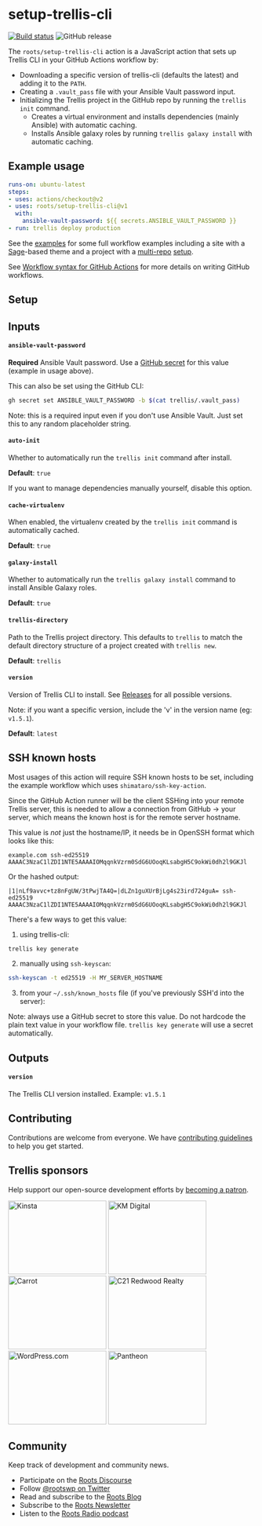 # setup-trellis-cli

[![Build status](https://img.shields.io/github/workflow/status/roots/setup-trellis-cli/Tests?style=flat-square)](https://github.com/roots/setup-trellis-cli/actions)
![GitHub release](https://img.shields.io/github/release/roots/setup-trellis-cli?style=flat-square)

The `roots/setup-trellis-cli` action is a JavaScript action that sets up Trellis CLI in your GitHub Actions workflow by:

* Downloading a specific version of trellis-cli (defaults the latest) and adding it to the `PATH`.
* Creating a `.vault_pass` file with your Ansible Vault password input.
* Initializing the Trellis project in the GitHub repo by running the `trellis init` command.
    * Creates a virtual environment and installs dependencies (mainly Ansible) with automatic caching.
    * Installs Ansible galaxy roles by running `trellis galaxy install` with automatic caching.

## Example usage

```yaml
runs-on: ubuntu-latest
steps:
- uses: actions/checkout@v2
- uses: roots/setup-trellis-cli@v1
  with:
    ansible-vault-password: ${{ secrets.ANSIBLE_VAULT_PASSWORD }}
- run: trellis deploy production
```

See the [examples](./examples) for some full workflow examples including a site
with a [Sage](https://github.com/roots/sage)-based theme and a project
with a [multi-repo](https://github.com/roots/trellis/issues/883#issuecomment-329054858) [setup](https://github.com/roots/trellis/issues/883#issuecomment-329052189).

See [Workflow syntax for GitHub Actions](https://help.github.com/en/articles/workflow-syntax-for-github-actions) for more details on writing GitHub workflows.

## Setup

## Inputs

#### `ansible-vault-password`
**Required** Ansible Vault password. Use a [GitHub secret](https://docs.github.com/en/actions/security-guides/encrypted-secrets) for this value (example in usage
above).

This can also be set using the GitHub CLI:

```bash
gh secret set ANSIBLE_VAULT_PASSWORD -b $(cat trellis/.vault_pass)
```

Note: this is a required input even if you don't use Ansible Vault. Just set
this to any random placeholder string.

#### `auto-init`
Whether to automatically run the `trellis init` command after install.

**Default**: `true`

If you want to manage dependencies manually yourself, disable this option.

#### `cache-virtualenv`
When enabled, the virtualenv created by the `trellis init` command is automatically
cached.

**Default**: `true`

#### `galaxy-install`
Whether to automatically run the `trellis galaxy install` command to install
Ansible Galaxy roles.

**Default**: `true`

#### `trellis-directory`
Path to the Trellis project directory. This defaults to `trellis` to match the default directory structure of a project created with `trellis new`.

**Default**: `trellis`

#### `version`
Version of Trellis CLI to install. See
[Releases](https://github.com/roots/trellis-cli/releases) for all possible
versions.

Note: if you want a specific version, include the 'v' in the version name (eg:
`v1.5.1`).

**Default**: `latest`

## SSH known hosts
Most usages of this action will require SSH known hosts to be set, including the example workflow which uses `shimataro/ssh-key-action`.

Since the GitHub Action runner will be the client SSHing into your remote Trellis server, this is needed to allow a connection from GitHub -> your server, which means the known host is for the remote server hostname.

This value is _not_ just the hostname/IP, it needs be in OpenSSH format which looks like this:

```plain
example.com ssh-ed25519 AAAAC3NzaC1lZDI1NTE5AAAAIOMqqnkVzrm0SdG6UOoqKLsabgH5C9okWi0dh2l9GKJl
```

Or the hashed output:
```plain
|1|nLf9avvc+tz8nFgUW/3tPwjTA4Q=|dLZn1guXUrBjLg4s23ird724guA= ssh-ed25519 AAAAC3NzaC1lZDI1NTE5AAAAIOMqqnkVzrm0SdG6UOoqKLsabgH5C9okWi0dh2l9GKJl
```

There's a few ways to get this value:

1. using trellis-cli:
```bash
trellis key generate
```
2. manually using `ssh-keyscan`:
```bash
ssh-keyscan -t ed25519 -H MY_SERVER_HOSTNAME
```
3. from your `~/.ssh/known_hosts` file (if you've previously SSH'd into the server):

Note: always use a GitHub secret to store this value. Do not hardcode the plain
text value in your workflow file. `trellis key generate` will use a secret
automatically.

## Outputs

#### `version`
The Trellis CLI version installed. Example: `v1.5.1`

## Contributing

Contributions are welcome from everyone. We have [contributing guidelines](https://github.com/roots/guidelines/blob/master/CONTRIBUTING.md) to help you get started.

## Trellis sponsors

Help support our open-source development efforts by [becoming a patron](https://www.patreon.com/rootsdev).

<a href="https://kinsta.com/?kaid=OFDHAJIXUDIV"><img src="https://cdn.roots.io/app/uploads/kinsta.svg" alt="Kinsta" width="200" height="150"></a> <a href="https://k-m.com/"><img src="https://cdn.roots.io/app/uploads/km-digital.svg" alt="KM Digital" width="200" height="150"></a> <a href="https://carrot.com/"><img src="https://cdn.roots.io/app/uploads/carrot.svg" alt="Carrot" width="200" height="150"></a> <a href="https://www.c21redwood.com/"><img src="https://cdn.roots.io/app/uploads/c21redwood.svg" alt="C21 Redwood Realty" width="200" height="150"></a> <a href="https://wordpress.com/"><img src="https://cdn.roots.io/app/uploads/wordpress.svg" alt="WordPress.com" width="200" height="150"></a> <a href="https://pantheon.io/"><img src="https://cdn.roots.io/app/uploads/pantheon.svg" alt="Pantheon" width="200" height="150"></a>

## Community

Keep track of development and community news.

* Participate on the [Roots Discourse](https://discourse.roots.io/)
* Follow [@rootswp on Twitter](https://twitter.com/rootswp)
* Read and subscribe to the [Roots Blog](https://roots.io/blog/)
* Subscribe to the [Roots Newsletter](https://roots.io/subscribe/)
* Listen to the [Roots Radio podcast](https://roots.io/podcast/)

